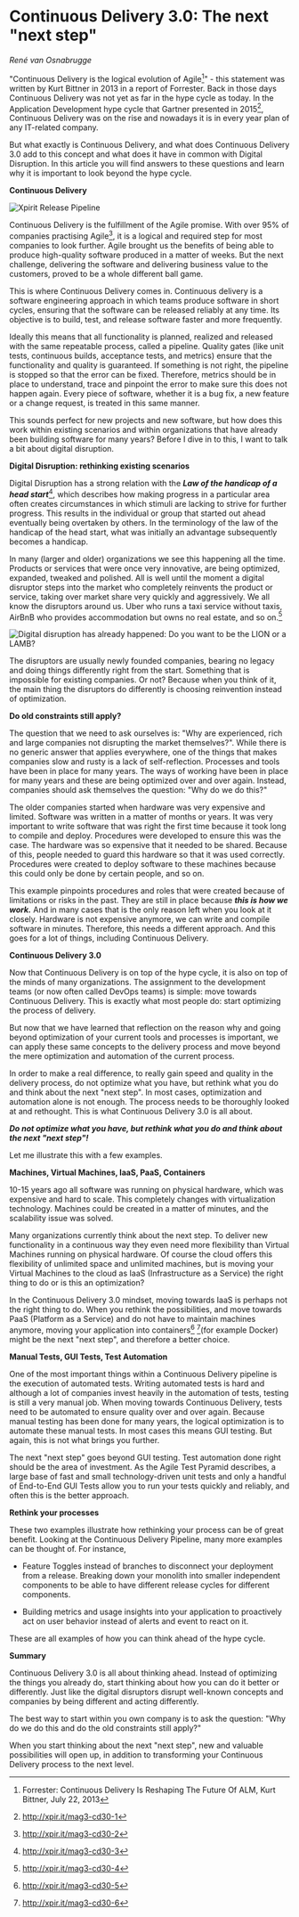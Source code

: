 # Continuous Delivery 3.0: The next "next step"

*René van Osnabrugge*

"Continuous Delivery is the logical evolution of Agile[^1]" - this
statement was written by Kurt Bittner in 2013 in a report of Forrester.
Back in those days Continuous Delivery was not yet as far in the hype
cycle as today. In the Application Development hype cycle that Gartner
presented in 2015[^2], Continuous Delivery was on the rise and nowadays
it is in every year plan of any IT-related company.

But what exactly is Continuous Delivery, and what does Continuous
Delivery 3.0 add to this concept and what does it have in common with
Digital Disruption. In this article you will find answers to these
questions and learn why it is important to look beyond the hype cycle.

**Continuous Delivery**

![Xpirit Release
Pipeline](./media/image1.png)


Continuous Delivery is the fulfillment of the Agile promise. With over
95% of companies practising Agile[^3], it is a logical and required step
for most companies to look further. Agile brought us the benefits of
being able to produce high-quality software produced in a matter of
weeks. But the next challenge, delivering the software and delivering
business value to the customers, proved to be a whole different ball
game.

This is where Continuous Delivery comes in. Continuous delivery is a
software engineering approach in which teams produce software in short
cycles, ensuring that the software can be released reliably at any time.
Its objective is to build, test, and release software faster and more
frequently.

Ideally this means that all functionality is planned, realized and
released with the same repeatable process, called a pipeline. Quality
gates (like unit tests, continuous builds, acceptance tests, and
metrics) ensure that the functionality and quality is guaranteed. If
something is not right, the pipeline is stopped so that the error can be
fixed. Therefore, metrics should be in place to understand, trace and
pinpoint the error to make sure this does not happen again. Every piece
of software, whether it is a bug fix, a new feature or a change request,
is treated in this same manner.

This sounds perfect for new projects and new software, but how does this
work within existing scenarios and within organizations that have
already been building software for many years? Before I dive in to this,
I want to talk a bit about digital disruption.

**Digital Disruption: rethinking existing scenarios**

Digital Disruption has a strong relation with the ***Law of the handicap
of a head start***[^4], which describes how making progress in a
particular area often creates circumstances in which stimuli are lacking
to strive for further progress. This results in the individual or group
that started out ahead eventually being overtaken by others. In the
terminology of the law of the handicap of the head start, what was
initially an advantage subsequently becomes a handicap.

In many (larger and older) organizations we see this happening all the
time. Products or services that were once very innovative, are being
optimized, expanded, tweaked and polished. All is well until the moment
a digital disruptor steps into the market who completely reinvents the
product or service, taking over market share very quickly and
aggressively. We all know the disruptors around us. Uber who runs a taxi
service without taxis, AirBnB who provides accommodation but owns no
real estate, and so on.[^5]

![Digital disruption has already happened: Do you want to be the LION or
a LAMB?](./media/image2.png)


The disruptors are usually newly founded companies, bearing no legacy
and doing things differently right from the start. Something that is
impossible for existing companies. Or not? Because when you think of it,
the main thing the disruptors do differently is choosing reinvention
instead of optimization.

**Do old constraints still apply?**

The question that we need to ask ourselves is: "Why are experienced,
rich and large companies not disrupting the market themselves?". While
there is no generic answer that applies everywhere, one of the things
that makes companies slow and rusty is a lack of self-reflection.
Processes and tools have been in place for many years. The ways of
working have been in place for many years and these are being optimized
over and over again. Instead, companies should ask themselves the
question: "Why do we do this?"

The older companies started when hardware was very expensive and
limited. Software was written in a matter of months or years. It was
very important to write software that was right the first time because
it took long to compile and deploy. Procedures were developed to ensure
this was the case. The hardware was so expensive that it needed to be
shared. Because of this, people needed to guard this hardware so that it
was used correctly. Procedures were created to deploy software to these
machines because this could only be done by certain people, and so on.

This example pinpoints procedures and roles that were created because of
limitations or risks in the past. They are still in place because
***this is how we work.*** And in many cases that is the only reason
left when you look at it closely. Hardware is not expensive anymore, we
can write and compile software in minutes. Therefore, this needs a
different approach. And this goes for a lot of things, including
Continuous Delivery.

**Continuous Delivery 3.0**

Now that Continuous Delivery is on top of the hype cycle, it is also on
top of the minds of many organizations. The assignment to the
development teams (or now often called DevOps teams) is simple: move
towards Continuous Delivery. This is exactly what most people do: start
optimizing the process of delivery.

But now that we have learned that reflection on the reason why and going
beyond optimization of your current tools and processes is important, we
can apply these same concepts to the delivery process and move beyond
the mere optimization and automation of the current process.

In order to make a real difference, to really gain speed and quality in
the delivery process, do not optimize what you have, but rethink what
you do and think about the next "next step". In most cases, optimization
and automation alone is not enough. The process needs to be thoroughly
looked at and rethought. This is what Continuous Delivery 3.0 is all
about.

***Do not optimize what you have, but rethink what you do and think
about the next "next step"!***

Let me illustrate this with a few examples.

**Machines, Virtual Machines, IaaS, PaaS, Containers**

10-15 years ago all software was running on physical hardware, which was
expensive and hard to scale. This completely changes with virtualization
technology. Machines could be created in a matter of minutes, and the
scalability issue was solved.

Many organizations currently think about the next step. To deliver new
functionality in a continuous way they even need more flexibility than
Virtual Machines running on physical hardware. Of course the cloud
offers this flexibility of unlimited space and unlimited machines, but
is moving your Virtual Machines to the cloud as IaaS (Infrastructure as
a Service) the right thing to do or is this an optimization?

In the Continuous Delivery 3.0 mindset, moving towards IaaS is perhaps
not the right thing to do. When you rethink the possibilities, and move
towards PaaS (Platform as a Service) and do not have to maintain
machines anymore, moving your application into containers[^6] [^7](for
example Docker) might be the next "next step", and therefore a better
choice.

**Manual Tests, GUI Tests, Test Automation**

One of the most important things within a Continuous Delivery pipeline
is the execution of automated tests. Writing automated tests is hard and
although a lot of companies invest heavily in the automation of tests,
testing is still a very manual job. When moving towards Continuous
Delivery, tests need to be automated to ensure quality over and over
again. Because manual testing has been done for many years, the logical
optimization is to automate these manual tests. In most cases this means
GUI testing. But again, this is not what brings you further.

The next "next step" goes beyond GUI testing. Test automation done right
should be the area of investment. As the Agile Test Pyramid describes, a
large base of fast and small technology-driven unit tests and only a
handful of End-to-End GUI Tests allow you to run your tests quickly and
reliably, and often this is the better approach.

**Rethink your processes**

These two examples illustrate how rethinking your process can be of
great benefit. Looking at the Continuous Delivery Pipeline, many more
examples can be thought of. For instance,

-   Feature Toggles instead of branches to disconnect your deployment
    from a release. Breaking down your monolith into smaller independent
    components to be able to have different release cycles for different
    components.

-   Building metrics and usage insights into your application to
    proactively act on user behavior instead of alerts and event to
    react on it.

These are all examples of how you can think ahead of the hype cycle.

**Summary**

Continuous Delivery 3.0 is all about thinking ahead. Instead of
optimizing the things you already do, start thinking about how you can
do it better or differently. Just like the digital disruptors disrupt
well-known concepts and companies by being different and acting
differently.

The best way to start within you own company is to ask the question:
"Why do we do this and do the old constraints still apply?"

When you start thinking about the next "next step", new and valuable
possibilities will open up, in addition to transforming your Continuous
Delivery process to the next level.

[^1]: Forrester: Continuous Delivery Is Reshaping The Future Of ALM,
    Kurt Bittner, July 22, 2013

[^2]: <http://xpir.it/mag3-cd30-1>

[^3]: <http://xpir.it/mag3-cd30-2>

[^4]: <http://xpir.it/mag3-cd30-3>

[^5]: <http://xpir.it/mag3-cd30-4>

[^6]: <http://xpir.it/mag3-cd30-5>

[^7]: <http://xpir.it/mag3-cd30-6>

